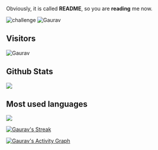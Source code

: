 Obviously, it is called **README**, so you are **reading** me now.

![challenge](https://i.alexflipnote.dev/4h93guy.png)
![Gaurav](https://github.com/GauravRao7/GauravRao7/blob/main/dance.gif)

## Visitors
![Gaurav](https://profile-counter.glitch.me/GauravRao7/count.svg)


</span>

<span float="left" height=200>
  <h2>Github Stats</h2>
<img src="https://github-readme-stats.vercel.app/api?username=GauravRao7&show_icons=true&count_private=true&title_color=d1eaff&text_color=f2f9ff&icon_color=a3b9cc&bg_color=6e7e91" float="left" />
  <h2>Most used languages</h2>
<img src="https://github-readme-stats.vercel.app/api/top-langs?username=GauravRao7&show_icons=true&title_color=d1eaff&text_color=f2f9ff&icon_color=a3b9cc&bg_color=475159" float="left" />
</span>

<p align="left">
    <a href="https://github.com/SubhamRaoniar28/github-readme-streak-stats">
        <img alt="Gaurav's Streak" src="https://github-readme-streak-stats.herokuapp.com/?user=GauravRao7&theme=black-ice&hide_border=true&stroke=0000&background=060A0CD0"/>
    </a>
</p>
<a href="https://github.com/GauravRao7/github-readme-activity-graph"><img alt="Gaurav's Activity Graph" src="https://activity-graph.herokuapp.com/graph?username=GauravRao7&bg_color=0D1117&color=5BCDEC&line=5BCDEC&point=FFFFFF&hide_border=true" /></a>
